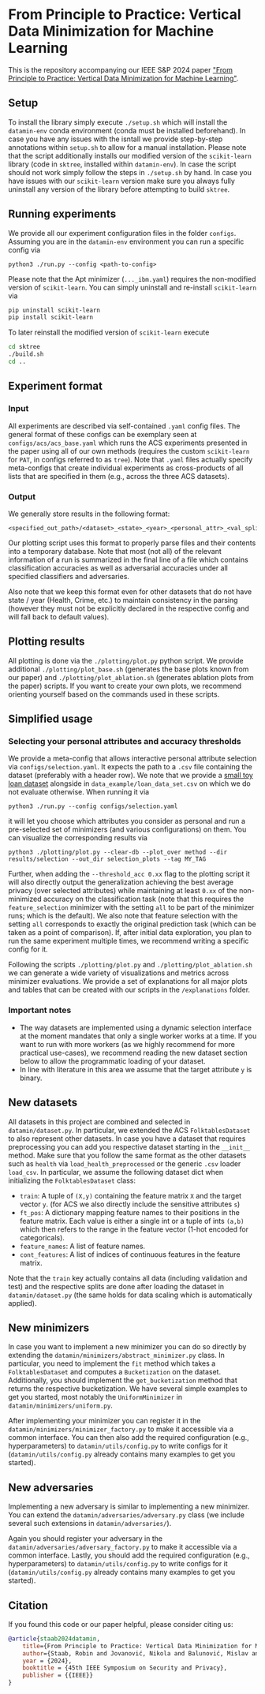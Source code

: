 # From Principle to Practice: Vertical Data Minimization for Machine Learning

This is the repository accompanying our IEEE S&P 2024 paper ["From Principle to Practice: Vertical Data Minimization for Machine Learning"](https://www.sri.inf.ethz.ch/publications/staab2023datamin).

## Setup

To install the library simply execute `./setup.sh` which will install the `datamin-env` conda environment (conda must be installed beforehand). In case you have any issues with the isntall we provide step-by-step annotations within `setup.sh` to allow for a manual installation. Please note that the script additionally installs our modified version of the `scikit-learn` library (code in `sktree`, installed within `datamin-env`). In case the script should not work simply follow the steps in `./setup.sh` by hand. In case you have issues with our `scikit-learn` version make sure you always fully uninstall any version of the library before attempting to build `sktree`.

## Running experiments

We provide all our experiment configuration files in the folder `configs`. Assuming you are in the `datamin-env` environment you can run a specific config via

`python3 ./run.py --config <path-to-config>`

Please note that the Apt minimizer (`..._ibm.yaml`) requires the non-modified version of `scikit-learn`. You can simply uninstall and re-install `scikit-learn` via

```bash
pip uninstall scikit-learn
pip install scikit-learn
```

To later reinstall the modified version of `scikit-learn` execute

```bash
cd sktree
./build.sh
cd ..
```

## Experiment format

### Input

All experiments are described via self-contained `.yaml` config files. The general format of these configs can be exemplary seen at `configs/acs/acs_base.yaml` which runs the ACS experiments presented in the paper using all of our own methods (requires the custom `scikit-learn` for `PAT`, in configs referred to as `tree`). Note that `.yaml` files actually specify meta-configs that create individual experiments as cross-products of all lists that are specified in them (e.g., across the three ACS datasets). 

### Output

We generally store results in the following format: 

```
<specified_out_path>/<dataset>_<state>_<year>_<personal_attr>_<val_split>_<test_split>_<train_percent>_<bucketization_percent>_<adv_percent>/<minimizer>_[<param=val>].txt
``` 

Our plotting script uses this format to properly parse files and their contents into a temporary database. Note that most (not all) of the relevant information of a run is summarized in the final line of a file which contains classification accuracies as well as adversarial accuracies under all specified classifiers and adversaries.

Also note that we keep this format even for other datasets that do not have state / year (Health, Crime, etc.) to maintain consistency in the parsing (however they must not be explicitly declared in the respective config and will fall back to default values). 

## Plotting results

All plotting is done via the `./plotting/plot.py` python script. We provide additional `./plotting/plot_base.sh` (generates the base plots known from our paper) and `./plotting/plot_ablation.sh` (generates ablation plots from the paper) scripts. If you want to create your own plots, we recommend orienting yourself based on the commands used in these scripts.

## Simplified usage

### Selecting your personal attributes and accuracy thresholds

We provide a meta-config that allows interactive personal attribute selection via `configs/selection.yaml`. It expects the path to a `.csv` file containing the dataset (preferably with a header row). We note that we provide a [small toy loan dataset](https://datahack.analyticsvidhya.com/contest/practice-problem-loan-prediction-iii/) alongside in `data_example/loan_data_set.csv` on which we do not evaluate otherwise. When running it via 

```
python3 ./run.py --config configs/selection.yaml
```

it will let you choose which attributes you consider as personal and run a pre-selected set of minimizers (and various configurations) on them. You can visualize the corresponding results via 

```
python3 ./plotting/plot.py --clear-db --plot_over method --dir results/selection --out_dir selection_plots --tag MY_TAG 
```

Further, when adding the `--threshold_acc 0.xx` flag to the plotting script it will also directly output the generalization achieving the best average privacy (over selected attributes) while maintaining at least `0.xx` of the non-minimized accuracy on the classification task (note that this requires the `feature_selection` minimizer with the setting `all` to be part of the minimizer runs; which is the default). We also note that feature selection with the setting `all` corresponds to exactly the original prediction task (which can be taken as a point of comparison). 
If, after initial data exploration, you plan to run the same experiment multiple times, we recommend writing a specific config for it. 

Following the scripts `./plotting/plot.py` and `./plotting/plot_ablation.sh` we can generate a wide variety of visualizations and metrics across minimizer evaluations. We provide a set of explanations for all major plots and tables that can be created with our scripts in the `/explanations` folder.

### Important notes
- The way datasets are implemented using a dynamic selection interface at the moment mandates that only a single worker works at a time. If you want to run with more workers (as we highly recommend for more practical use-cases), we recommend reading the new dataset section below to allow the programmatic loading of your dataset.
- In line with literature in this area we assume that the target attribute `y` is binary.


## New datasets

All datasets in this project are combined and selected in `datamin/dataset.py`. In particular, we extended the ACS `FolktablesDataset` to also represent other datasets. In case you have a dataset that requires preprocessing you can add you respective dataset starting in the `__init__` method. Make sure that you follow the same format as the other datasets such as `health` via `load_health_preprocessed` or the generic `.csv` loader `load_csv`. In particular, we assume the following dataset dict when initializing the `FolktablesDataset` class:

- `train`: A tuple of `(X,y)` containing the feature matrix `X` and the target vector `y`. (for ACS we also directly include the sensitive attributes `s`)
- `ft_pos`: A dictionary mapping feature names to their positions in the feature matrix. Each value is either a single int or a tuple of ints `(a,b)` which then refers to the range in the feature vector (1-hot encoded for categoricals).
- `feature_names`: A list of feature names.
- `cont_features`: A list of indices of continuous features in the feature matrix.

Note that the `train` key actually contains all data (including validation and test) and the respective splits are done after loading the dataset in `datamin/dataset.py` (the same holds for data scaling which is automatically applied).

## New minimizers

In case you want to implement a new minimizer you can do so directly by extending the `datamin/minimizers/abstract_minimizer.py` class. In particular, you need to implement the `fit` method which takes a `FolktablesDataset` and computes a `Bucketization` on the dataset. Additionally, you should implement the  `get_bucketization` method that returns the respective bucketization. We have several simple examples to get you started, most notably the `UniformMinimizer` in `datamin/minimizers/uniform.py`. 

After implementing your minimizer you can register it in the `datamin/minimizers/minimizer_factory.py` to make it accessible via a common interface. You can then also add the required configuration (e.g., hyperparameters) to `datamin/utils/config.py` to write configs for it (`datamin/utils/config.py` already contains many examples to get you started). 

## New adversaries

Implementing a new adversary is similar to implementing a new minimizer. You can extend the `datamin/adversaries/adversary.py` class (we include several such extensions in `datamin/adversaries/`). 

Again you should register your adversary in the `datamin/adversaries/adversary_factory.py` to make it accessible via a common interface. Lastly, you should add the required configuration (e.g., hyperparameters) to `datamin/utils/config.py` to write configs for it (`datamin/utils/config.py` already contains many examples to get you started).

## Citation

If you found this code or our paper helpful, please consider citing us:

```bibtex
@article{staab2024datamin, 
    title={From Principle to Practice: Vertical Data Minimization for Machine Learning}, 
    author={Staab, Robin and Jovanović, Nikola and Balunović, Mislav and Vechev, Martin}, 
    year = {2024}, 
    booktitle = {45th IEEE Symposium on Security and Privacy}, 
    publisher = {{IEEE}} 
}
```